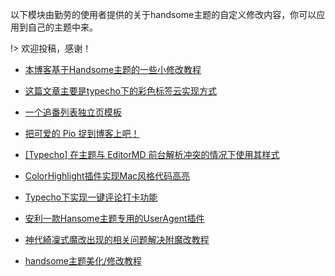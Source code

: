 以下模块由勤劳的使用者提供的关于handsome主题的自定义修改内容，你可以应用到自己的主题中来。

!> 欢迎投稿，感谢！


* [本博客基于Handsome主题的一些小修改教程](https://www.moerats.com/archives/628/)

* [这篇文章主要是typecho下的彩色标签云实现方式](https://ixiyu.me/archives/typecho-colorful-tag.html)

* [一个追番列表独立页模板](https://imalan.cn/archives/88/)

* [把可爱的 Pio 捉到博客上吧！](https://imalan.cn/archives/95/)

* [[Typecho] 在主题与 EditorMD 前台解析冲突的情况下使用其样式](https://lolico.moe/modification/typecho-editormd-solution.html)

* [ColorHighlight插件实现Mac风格代码高亮](https://www.xcnte.com/archives/523/)

* [Typecho下实现一键评论打卡功能](https://www.xcnte.com/archives/527/)

* [安利一款Hansome主题专用的UserAgent插件](https://blog.xiaojian.party/coding/useragent-modify.html)

* [神代綺凜式魔改出现的相关问题解决附魔改教程](https://www.zxu.me/archives/16/)

* [handsome主题美化/修改教程](https://www.citrons.cn/jishu/211.html)

